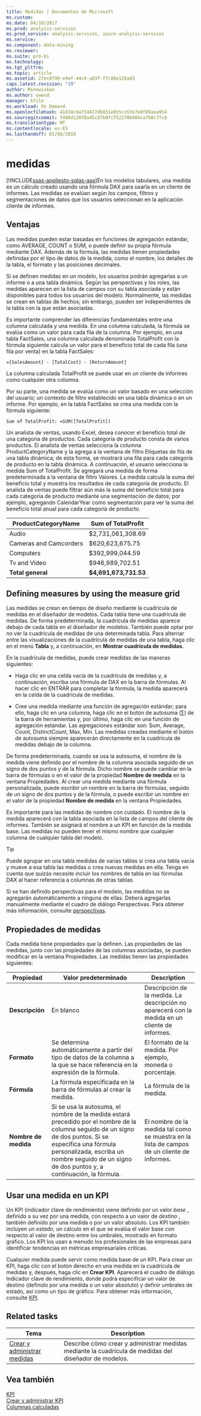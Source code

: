 ```yaml
---
title: Medidas | Documentos de Microsoft
ms.custom: 
ms.date: 04/10/2017
ms.prod: analysis-services
ms.prod_service: analysis-services, azure-analysis-services
ms.service: 
ms.component: data-mining
ms.reviewer: 
ms.suite: pro-bi
ms.technology: 
ms.tgt_pltfrm: 
ms.topic: article
ms.assetid: 27ec8f99-e9ef-44c9-a83f-f7c88e128ad3
caps.latest.revision: "19"
author: Minewiskan
ms.author: owend
manager: kfile
ms.workload: On Demand
ms.openlocfilehash: 41834c6a734417d6851e055cc63e7e8f89aea954
ms.sourcegitcommit: f486d12078a45c87b0fcf52270b904ca7b0c7fc8
ms.translationtype: MT
ms.contentlocale: es-ES
ms.lasthandoff: 01/08/2018
---
```

# <a name="measures"></a>medidas
[!INCLUDE[ssas-appliesto-sqlas-aas](../../includes/ssas-appliesto-sqlas-aas.md)]En los modelos tabulares, una medida es un cálculo creado usando una fórmula DAX para usarla en un cliente de informes. Las medidas se evalúan según los campos, filtros y segmentaciones de datos que los usuarios seleccionan en la aplicación cliente de informes.  
  
##  <a name="bkmk_understanding"></a> Ventajas  
 Las medidas pueden estar basadas en funciones de agregación estándar, como AVERAGE, COUNT o SUM, o puede definir su propia fórmula mediante DAX. Además de la fórmula, las medidas tienen propiedades definidas por el tipo de datos de la medida, como el nombre, los detalles de la tabla, el formato y las posiciones decimales.  
  
 Si se definen medidas en un modelo, los usuarios podrán agregarlas a un informe o a una tabla dinámica. Según las perspectivas y los roles, las medidas aparecen en la lista de campos con su tabla asociada y están disponibles para todos los usuarios del modelo. Normalmente, las medidas se crean en tablas de hechos; sin embargo, pueden ser independientes de la tabla con la que están asociadas.  
  
 Es importante comprender las diferencias fundamentales entre una columna calculada y una medida. En una columna calculada, la fórmula se evalúa como un valor para cada fila de la columna. Por ejemplo, en una tabla FactSales, una columna calculada denominada TotalProfit con la fórmula siguiente calcula un valor para el beneficio total de cada fila (una fila por venta) en la tabla FactSales:  
  
```  
=[SalesAmount] - [TotalCost] - [ReturnAmount]  
```  
  
 La columna calculada TotalProfit se puede usar en un cliente de informes como cualquier otra columna.  
  
 Por su parte, una medida se evalúa como un valor basado en una selección del usuario; un contexto de filtro establecido en una tabla dinámica o en un informe. Por ejemplo, en la tabla FactSales se crea una medida con la fórmula siguiente:  
  
```  
Sum of TotalProfit: =SUM([TotalProfit])  
```  
  
 Un analista de ventas, usando Excel, desea conocer el beneficio total de una categoría de productos. Cada categoría de producto consta de varios productos. El analista de ventas selecciona la columna ProductCategoryName y la agrega a la ventana de filtro Etiquetas de fila de una tabla dinámica; de esta forma, se mostrará una fila para cada categoría de producto en la tabla dinámica. A continuación, el usuario selecciona la medida Sum of TotalProfit. Se agregará una medida de forma predeterminada a la ventana de filtro Valores. La medida calcula la suma del beneficio total y muestra los resultados de cada categoría de producto. El analista de ventas puede filtrar aún más la suma del beneficio total para cada categoría de producto mediante una segmentación de datos; por ejemplo, agregando CalendarYear como segmentación para ver la suma del beneficio total anual para cada categoría de producto.  
  
|ProductCategoryName|Sum of TotalProfit|  
|-------------------------|------------------------|  
|Audio|$2,731,061,308.69|  
|Cameras and Camcorders|$620,623,675.75|  
|Computers|$392,999,044.59|  
|Tv and Video|$946,989,702.51|  
|**Total general**|**$4,691,673,731.53**|  
  
##  <a name="bkmk_def_mg"></a> Defining measures by using the measure grid  
 Las medidas se crean en tiempo de diseño mediante la cuadrícula de medidas en el diseñador de modelos. Cada tabla tiene una cuadrícula de medidas. De forma predeterminada, la cuadrícula de medidas aparece debajo de cada tabla en el diseñador de modelos. También puede optar por no ver la cuadrícula de medidas de una determinada tabla. Para alternar entre las visualizaciones de la cuadrícula de medidas de una tabla, haga clic en el menú **Tabla** y, a continuación, en **Mostrar cuadrícula de medidas**.  
  
 En la cuadrícula de medidas, puede crear medidas de las maneras siguientes:  
  
-   Haga clic en una celda vacía de la cuadrícula de medidas y, a continuación, escriba una fórmula de DAX en la barra de fórmulas. Al hacer clic en ENTRAR para completar la fórmula, la medida aparecerá en la celda de la cuadrícula de medidas.  
  
-   Cree una medida mediante una función de agregación estándar; para ello, haga clic en una columna, haga clic en el botón de autosuma (∑) de la barra de herramientas y, por último, haga clic en una función de agregación estándar. Las agregaciones estándar son: Sum, Average, Count, DistinctCount, Max, Min. Las medidas creadas mediante el botón de autosuma siempre aparecerán directamente en la cuadrícula de medidas debajo de la columna.  
  
 De forma predeterminada, cuando se usa la autosuma, el nombre de la medida viene definido por el nombre de la columna asociada seguido de un signo de dos puntos y de la fórmula. Dicho nombre se puede cambiar en la barra de fórmulas o en el valor de la propiedad **Nombre de medida** en la ventana Propiedades. Al crear una medida mediante una fórmula personalizada, puede escribir un nombre en la barra de fórmulas, seguido de un signo de dos puntos y de la fórmula, o puede escribir un nombre en el valor de la propiedad **Nombre de medida** en la ventana Propiedades.  
  
 Es importante para las medidas de nombre con cuidado. El nombre de la medida aparecerá con la tabla asociada en la lista de campos del cliente de informes. También se asignará el nombre a un KPI en función de la medida base. Las medidas no pueden tener el mismo nombre que cualquier columna de cualquier tabla del modelo.  
  
> [!TIP]  
>  Puede agrupar en una tabla medidas de varias tablas si crea una tabla vacía y mueve a esa tabla las medidas o crea nuevas medidas en ella. Tenga en cuenta que quizás necesite incluir los nombres de tabla en las fórmulas DAX al hacer referencia a columnas de otras tablas.  
  
 Si se han definido perspectivas para el modelo, las medidas no se agregarán automáticamente a ninguna de ellas. Deberá agregarlas manualmente mediante el cuadro de diálogo Perspectivas. Para obtener más información, consulte [perspectivas](../../analysis-services/tabular-models/perspectives-ssas-tabular.md).  
  
##  <a name="bkmk_properties"></a> Propiedades de medidas  
 Cada medida tiene propiedades que la definen. Las propiedades de las medidas, junto con las propiedades de las columnas asociadas, se pueden modificar en la ventana Propiedades. Las medidas tienen las propiedades siguientes:  
  
|Propiedad|Valor predeterminado|Description|  
|--------------|---------------------|-----------------|  
|**Descripción**|En blanco|Descripción de la medida. La descripción no aparecerá con la medida en un cliente de informes.|  
|**Formato**|Se determina automáticamente a partir del tipo de datos de la columna a la que se hace referencia en la expresión de la fórmula.|El formato de la medida. Por ejemplo, moneda o porcentaje.|  
|**Fórmula**|La fórmula especificada en la barra de fórmulas al crear la medida.|La fórmula de la medida.|  
|**Nombre de medida**|Si se usa la autosuma, el nombre de la medida estará precedido por el nombre de la columna seguido de un signo de dos puntos. Si se especifica una fórmula personalizada, escriba un nombre seguido de un signo de dos puntos y, a continuación, la fórmula.|El nombre de la medida tal como se muestra en la lista de campos de un cliente de informes.|  
  
##  <a name="bkmk_KPI"></a> Usar una medida en un KPI  
 Un KPI (indicador clave de rendimiento) viene definido por un valor *base* , definido a su vez por una medida, con respecto a un valor de *destino* , también definido por una medida o por un valor absoluto. Los KPI también incluyen un *estado*, un cálculo en el que se evalúa el valor base con respecto al valor de destino entre los umbrales, mostrado en formato gráfico. Los KPI los usan a menudo los profesionales de las empresas para identificar tendencias en métricas empresariales críticas.  
  
 Cualquier medida puede servir como medida base de un KPI. Para crear un KPI, haga clic con el botón derecho en una medida en la cuadrícula de medidas y, después, haga clic en **Crear KPI**. Aparecerá el cuadro de diálogo Indicador clave de rendimiento, donde podrá especificar un valor de destino (definido por una medida o un valor absoluto) y definir umbrales de estado, así como un tipo de gráfico. Para obtener más información, consulte [KPI](../../analysis-services/tabular-models/kpis-ssas-tabular.md).  
  
##  <a name="bkmk_rel_tasks"></a> Related tasks  
  
|Tema|Description|  
|-----------|-----------------|  
|[Crear y administrar medidas](../../analysis-services/tabular-models/create-and-manage-measures-ssas-tabular.md)|Describe cómo crear y administrar medidas mediante la cuadrícula de medidas del diseñador de modelos.|  
  
## <a name="see-also"></a>Vea también  
 [KPI](../../analysis-services/tabular-models/kpis-ssas-tabular.md)   
 [Crear y administrar KPI](../../analysis-services/tabular-models/create-and-manage-kpis-ssas-tabular.md)   
 [Columnas calculadas](../../analysis-services/tabular-models/ssas-calculated-columns.md)  
  
  
